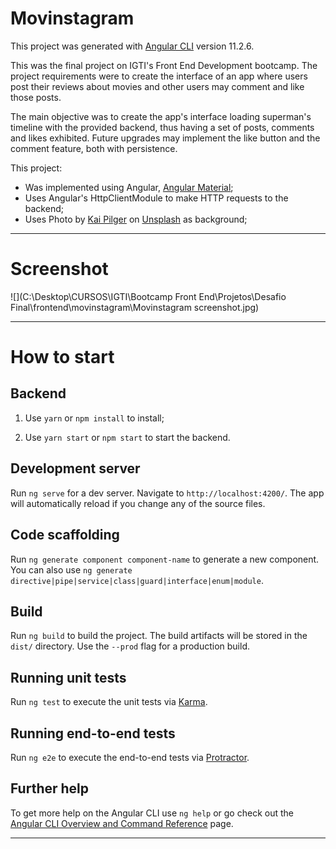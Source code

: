 # Movinstagram

This project was generated with [Angular CLI](https://github.com/angular/angular-cli) version 11.2.6.

This was the final project on IGTI's Front End Development bootcamp. The project requirements were to create the interface of an app where users post their reviews about movies and other users may comment and like those posts. 

The main objective was to create the app's interface loading superman's timeline with the provided backend, thus having a set of posts, comments and likes exhibited. Future upgrades may implement the like button and the comment feature, both with persistence.

This project:

- Was implemented using Angular, [Angular Material](https://material.angular.io/);
- Uses Angular's HttpClientModule to make HTTP requests to the backend;
- Uses Photo by [Kai Pilger](https://unsplash.com/@kaip?utm_source=unsplash&utm_medium=referral&utm_content=creditCopyText) on [Unsplash](https://unsplash.com/s/photos/starry-sky?utm_source=unsplash&utm_medium=referral&utm_content=creditCopyText) as background;

--------------------------------------------------------------------------------------------------------------------------------------------------------------------------------------------

# Screenshot

![](C:\Desktop\CURSOS\IGTI\Bootcamp Front End\Projetos\Desafio Final\frontend\movinstagram\Movinstagram screenshot.jpg)

-----------------------------------------------------------------------

# How to start

## Backend

1) Use `yarn` or `npm install` to install;

2) Use `yarn start` or `npm start` to start the backend. 

## Development server

Run `ng serve` for a dev server. Navigate to `http://localhost:4200/`. The app will automatically reload if you change any of the source files.

## Code scaffolding

Run `ng generate component component-name` to generate a new component. You can also use `ng generate directive|pipe|service|class|guard|interface|enum|module`.

## Build

Run `ng build` to build the project. The build artifacts will be stored in the `dist/` directory. Use the `--prod` flag for a production build.

## Running unit tests

Run `ng test` to execute the unit tests via [Karma](https://karma-runner.github.io).

## Running end-to-end tests

Run `ng e2e` to execute the end-to-end tests via [Protractor](http://www.protractortest.org/).

## Further help

To get more help on the Angular CLI use `ng help` or go check out the [Angular CLI Overview and Command Reference](https://angular.io/cli) page.

----------------------------------------------------------------------------------



